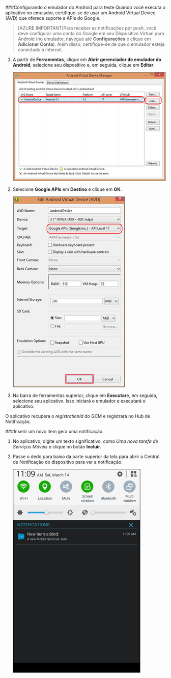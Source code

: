 
###Configurando o emulador do Android para teste
Quando você executa o aplicativo no emulador, certifique-se de usar um Android Virtual Device (AVD) que oferece suporte a APIs do Google.

> [AZURE.IMPORTANT]Para receber as notificações por push, você deve configurar uma conta do Google em seu Dispositivo Virtual para Android (no emulador, navegue até **Configurações** e clique em **Adicionar Conta**). Além disso, certifique-se de que o emulador esteja conectado à Internet.

1. A partir de **Ferramentas**, clique em **Abrir gerenciador de emulador do Android**, selecione seu dispositivo e, em seguida, clique em **Editar**.

   	![Gerenciador de Dispositivo Virtual do Android](./media/mobile-services-android-push-notifications-test/notification-hub-create-android-app7.png)

2. Selecione **Google APIs** em **Destino** e clique em **OK**.

   	![Editar o Dispositivo Virtual do Android](./media/mobile-services-android-push-notifications-test/notification-hub-create-android-app8.png)

3. Na barra de ferramentas superior, clique em **Executar**e, em seguida, selecione seu aplicativo. Isso iniciará o emulador e executará o aplicativo.

  O aplicativo recupera o *registrationId* do GCM e registrará no Hub de Notificação.

###Inserir um novo item gera uma notificação.

1. No aplicativo, digite um texto significativo, como _Uma nova tarefa de Serviços Móveis_ e clique no botão **Incluir**.

2. Passe o dedo para baixo da parte superior da tela para abrir a Central de Notificação do dispositivo para ver a notificação.

	![Notificação de exibição no Centro de notificação](./media/mobile-services-android-push-notifications-test/notification-area-received.png)

<!---HONumber=July15_HO4-->